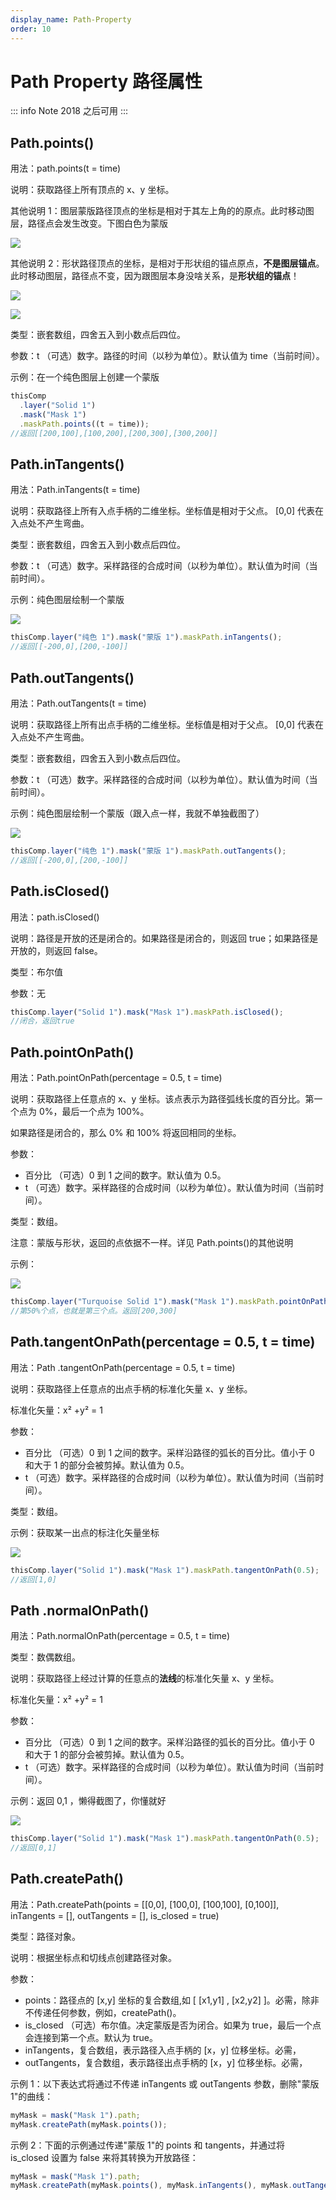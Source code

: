 ```yaml
---
display_name: Path-Property
order: 10
---
```


# Path Property 路径属性

::: info Note
2018 之后可用
:::

## Path.points()

用法：path.points(t = time)

说明：获取路径上所有顶点的 x、y 坐标。

其他说明 1：图层蒙版路径顶点的坐标是相对于其左上角的的原点。此时移动图层，路径点会发生改变。下图白色为蒙版

![](https://cdn.yuelili.com/20210913231336.png)

其他说明 2：形状路径顶点的坐标，是相对于形状组的锚点原点，**不是图层锚点**。此时移动图层，路径点不变，因为跟图层本身没啥关系，是**形状组的锚点**！

![](https://cdn.yuelili.com/20210913232212.png)

![](https://cdn.yuelili.com/20210913232057.png)

类型：嵌套数组，四舍五入到小数点后四位。

参数：t （可选）数字。路径的时间（以秒为单位）。默认值为 time（当前时间）。

示例：在一个纯色图层上创建一个蒙版

```javascript
thisComp
  .layer("Solid 1")
  .mask("Mask 1")
  .maskPath.points((t = time));
//返回[[200,100],[100,200],[200,300],[300,200]]
```

## Path.inTangents()

用法：Path.inTangents(t = time)

说明：获取路径上所有入点手柄的二维坐标。坐标值是相对于父点。 [0,0] 代表在入点处不产生弯曲。

类型：嵌套数组，四舍五入到小数点后四位。

参数：t （可选）数字。采样路径的合成时间（以秒为单位）。默认值为时间（当前时间）。

示例：纯色图层绘制一个蒙版

![](https://cdn.yuelili.com/20210913234241.png)

```javascript
thisComp.layer("纯色 1").mask("蒙版 1").maskPath.inTangents();
//返回[[-200,0],[200,-100]]
```

## Path.outTangents()

用法：Path.outTangents(t = time)

说明：获取路径上所有出点手柄的二维坐标。坐标值是相对于父点。 [0,0] 代表在入点处不产生弯曲。

类型：嵌套数组，四舍五入到小数点后四位。

参数：t （可选）数字。采样路径的合成时间（以秒为单位）。默认值为时间（当前时间）。

示例：纯色图层绘制一个蒙版（跟入点一样，我就不单独截图了）

![](https://cdn.yuelili.com/20210913234241.png)

```javascript
thisComp.layer("纯色 1").mask("蒙版 1").maskPath.outTangents();
//返回[[-200,0],[200,-100]]
```

## Path.isClosed()

用法：path.isClosed()

说明：路径是开放的还是闭合的。如果路径是闭合的，则返回 true；如果路径是开放的，则返回 false。

类型：布尔值

参数：无

```javascript
thisComp.layer("Solid 1").mask("Mask 1").maskPath.isClosed();
//闭合，返回true
```

## Path.pointOnPath()

用法：Path.pointOnPath(percentage = 0.5, t = time)

说明：获取路径上任意点的 x、y 坐标。该点表示为路径弧线长度的百分比。第一个点为 0%，最后一个点为 100%。

如果路径是闭合的，那么 0% 和 100% 将返回相同的坐标。

参数：

- 百分比 （可选）0 到 1 之间的数字。默认值为 0.5。
- t （可选）数字。采样路径的合成时间（以秒为单位）。默认值为时间（当前时间）。

类型：数组。

注意：蒙版与形状，返回的点依据不一样。详见 Path.points()的其他说明

示例：

![](https://mir.yuelili.com/user/AE/expression/a-z/path-point2.png)

```javascript
thisComp.layer("Turquoise Solid 1").mask("Mask 1").maskPath.pointOnPath(0.5);
//第50%个点，也就是第三个点。返回[200,300]
```

## Path.tangentOnPath(percentage = 0.5, t = time)

用法：Path .tangentOnPath(percentage = 0.5, t = time)

说明：获取路径上任意点的出点手柄的标准化矢量 x、y 坐标。

标准化矢量：x² +y² = 1

参数：

- 百分比 （可选）0 到 1 之间的数字。采样沿路径的弧长的百分比。值小于 0 和大于 1 的部分会被剪掉。默认值为 0.5。
- t （可选）数字。采样路径的合成时间（以秒为单位）。默认值为时间（当前时间）。

类型：数组。

示例：获取某一出点的标注化矢量坐标

![](https://cdn.yuelili.com/20210914000913.png)

```javascript
thisComp.layer("Solid 1").mask("Mask 1").maskPath.tangentOnPath(0.5);
//返回[1,0]
```

## Path .normalOnPath()

用法：Path.normalOnPath(percentage = 0.5, t = time)

类型：数偶数组。

说明：获取路径上经过计算的任意点的**法线**的标准化矢量 x、y 坐标。

标准化矢量：x² +y² = 1

参数：

- 百分比 （可选）0 到 1 之间的数字。采样沿路径的弧长的百分比。值小于 0 和大于 1 的部分会被剪掉。默认值为 0.5。
- t （可选）数字。采样路径的合成时间（以秒为单位）。默认值为时间（当前时间）。

示例：返回 0,1 ，懒得截图了，你懂就好

![](https://cdn.yuelili.com/20210914000913.png)

```javascript
thisComp.layer("Solid 1").mask("Mask 1").maskPath.tangentOnPath(0.5);
//返回[0,1]
```

## Path.createPath()

用法：Path.createPath(points = [[0,0], [100,0], [100,100], [0,100]], inTangents = [], outTangents = [], is_closed = true)

类型：路径对象。

说明：根据坐标点和切线点创建路径对象。

参数：

- points：路径点的 [x,y] 坐标的复合数组,如 [ [x1,y1] , [x2,y2] ]。必需，除非不传递任何参数，例如，createPath()。
- is_closed （可选）布尔值。决定蒙版是否为闭合。如果为 true，最后一个点会连接到第一个点。默认为 true。
- inTangents，复合数组，表示路径入点手柄的 [x，y] 位移坐标。必需，
- outTangents，复合数组，表示路径出点手柄的 [x，y] 位移坐标。必需，

示例 1：以下表达式将通过不传递 inTangents 或 outTangents 参数，删除"蒙版 1"的曲线：

```javascript
myMask = mask("Mask 1").path;
myMask.createPath(myMask.points());
```

示例 2：下面的示例通过传递"蒙版 1"的 points 和 tangents，并通过将 is_closed 设置为 false 来将其转换为开放路径：

```javascript
myMask = mask("Mask 1").path;
myMask.createPath(myMask.points(), myMask.inTangents(), myMask.outTangents(), false);
```
